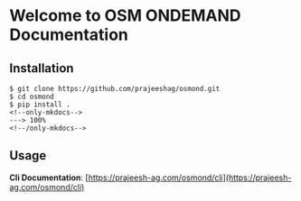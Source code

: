 <style>
</style>

# Welcome to OSM ONDEMAND Documentation

## Installation

<!--termynal-->

```console
$ git clone https://github.com/prajeeshag/osmond.git
$ cd osmond
$ pip install .
<!--only-mkdocs-->
---> 100%
<!--/only-mkdocs-->
```

## Usage
**Cli Documentation**: [https://prajeesh-ag.com/osmond/cli](https://prajeesh-ag.com/osmond/cli)
